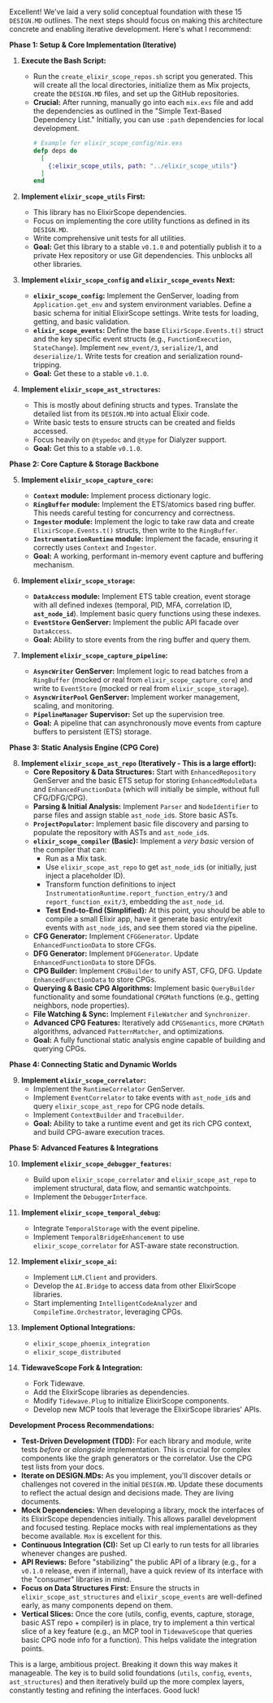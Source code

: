 Excellent! We've laid a very solid conceptual foundation with these 15 `DESIGN.MD` outlines. The next steps should focus on making this architecture concrete and enabling iterative development. Here's what I recommend:

**Phase 1: Setup & Core Implementation (Iterative)**

1.  **Execute the Bash Script:**
    *   Run the `create_elixir_scope_repos.sh` script you generated. This will create all the local directories, initialize them as Mix projects, create the `DESIGN.MD` files, and set up the GitHub repositories.
    *   **Crucial:** After running, manually go into each `mix.exs` file and add the dependencies as outlined in the "Simple Text-Based Dependency List." Initially, you can use `:path` dependencies for local development.
        ```elixir
        # Example for elixir_scope_config/mix.exs
        defp deps do
          [
            {:elixir_scope_utils, path: "../elixir_scope_utils"}
          ]
        end
        ```

2.  **Implement `elixir_scope_utils` First:**
    *   This library has no ElixirScope dependencies.
    *   Focus on implementing the core utility functions as defined in its `DESIGN.MD`.
    *   Write comprehensive unit tests for all utilities.
    *   **Goal:** Get this library to a stable `v0.1.0` and potentially publish it to a private Hex repository or use Git dependencies. This unblocks all other libraries.

3.  **Implement `elixir_scope_config` and `elixir_scope_events` Next:**
    *   **`elixir_scope_config`:** Implement the GenServer, loading from `Application.get_env` and system environment variables. Define a basic schema for initial ElixirScope settings. Write tests for loading, getting, and basic validation.
    *   **`elixir_scope_events`:** Define the base `ElixirScope.Events.t()` struct and the key specific event structs (e.g., `FunctionExecution`, `StateChange`). Implement `new_event/3`, `serialize/1`, and `deserialize/1`. Write tests for creation and serialization round-tripping.
    *   **Goal:** Get these to a stable `v0.1.0`.

4.  **Implement `elixir_scope_ast_structures`:**
    *   This is mostly about defining structs and types. Translate the detailed list from its `DESIGN.MD` into actual Elixir code.
    *   Write basic tests to ensure structs can be created and fields accessed.
    *   Focus heavily on `@typedoc` and `@type` for Dialyzer support.
    *   **Goal:** Get this to a stable `v0.1.0`.

**Phase 2: Core Capture & Storage Backbone**

5.  **Implement `elixir_scope_capture_core`:**
    *   **`Context` module:** Implement process dictionary logic.
    *   **`RingBuffer` module:** Implement the ETS/atomics based ring buffer. This needs careful testing for concurrency and correctness.
    *   **`Ingestor` module:** Implement the logic to take raw data and create `ElixirScope.Events.t()` structs, then write to the `RingBuffer`.
    *   **`InstrumentationRuntime` module:** Implement the facade, ensuring it correctly uses `Context` and `Ingestor`.
    *   **Goal:** A working, performant in-memory event capture and buffering mechanism.

6.  **Implement `elixir_scope_storage`:**
    *   **`DataAccess` module:** Implement ETS table creation, event storage with all defined indexes (temporal, PID, MFA, correlation ID, **`ast_node_id`**). Implement basic query functions using these indexes.
    *   **`EventStore` GenServer:** Implement the public API facade over `DataAccess`.
    *   **Goal:** Ability to store events from the ring buffer and query them.

7.  **Implement `elixir_scope_capture_pipeline`:**
    *   **`AsyncWriter` GenServer:** Implement logic to read batches from a `RingBuffer` (mocked or real from `elixir_scope_capture_core`) and write to `EventStore` (mocked or real from `elixir_scope_storage`).
    *   **`AsyncWriterPool` GenServer:** Implement worker management, scaling, and monitoring.
    *   **`PipelineManager` Supervisor:** Set up the supervision tree.
    *   **Goal:** A pipeline that can asynchronously move events from capture buffers to persistent (ETS) storage.

**Phase 3: Static Analysis Engine (CPG Core)**

8.  **Implement `elixir_scope_ast_repo` (Iteratively - This is a large effort):**
    *   **Core Repository & Data Structures:** Start with `EnhancedRepository` GenServer and the basic ETS setup for storing `EnhancedModuleData` and `EnhancedFunctionData` (which will initially be simple, without full CFG/DFG/CPG).
    *   **Parsing & Initial Analysis:** Implement `Parser` and `NodeIdentifier` to parse files and assign stable `ast_node_id`s. Store basic ASTs.
    *   **`ProjectPopulator`:** Implement basic file discovery and parsing to populate the repository with ASTs and `ast_node_id`s.
    *   **`elixir_scope_compiler` (Basic):** Implement a *very basic* version of the compiler that can:
        *   Run as a Mix task.
        *   Use `elixir_scope_ast_repo` to get `ast_node_id`s (or initially, just inject a placeholder ID).
        *   Transform function definitions to inject `InstrumentationRuntime.report_function_entry/3` and `report_function_exit/3`, embedding the `ast_node_id`.
        *   **Test End-to-End (Simplified):** At this point, you should be able to compile a small Elixir app, have it generate basic entry/exit events with `ast_node_id`s, and see them stored via the pipeline.
    *   **CFG Generator:** Implement `CFGGenerator`. Update `EnhancedFunctionData` to store CFGs.
    *   **DFG Generator:** Implement `DFGGenerator`. Update `EnhancedFunctionData` to store DFGs.
    *   **CPG Builder:** Implement `CPGBuilder` to unify AST, CFG, DFG. Update `EnhancedFunctionData` to store CPGs.
    *   **Querying & Basic CPG Algorithms:** Implement basic `QueryBuilder` functionality and some foundational `CPGMath` functions (e.g., getting neighbors, node properties).
    *   **File Watching & Sync:** Implement `FileWatcher` and `Synchronizer`.
    *   **Advanced CPG Features:** Iteratively add `CPGSemantics`, more `CPGMath` algorithms, advanced `PatternMatcher`, and optimizations.
    *   **Goal:** A fully functional static analysis engine capable of building and querying CPGs.

**Phase 4: Connecting Static and Dynamic Worlds**

9.  **Implement `elixir_scope_correlator`:**
    *   Implement the `RuntimeCorrelator` GenServer.
    *   Implement `EventCorrelator` to take events with `ast_node_id`s and query `elixir_scope_ast_repo` for CPG node details.
    *   Implement `ContextBuilder` and `TraceBuilder`.
    *   **Goal:** Ability to take a runtime event and get its rich CPG context, and build CPG-aware execution traces.

**Phase 5: Advanced Features & Integrations**

10. **Implement `elixir_scope_debugger_features`:**
    *   Build upon `elixir_scope_correlator` and `elixir_scope_ast_repo` to implement structural, data flow, and semantic watchpoints.
    *   Implement the `DebuggerInterface`.

11. **Implement `elixir_scope_temporal_debug`:**
    *   Integrate `TemporalStorage` with the event pipeline.
    *   Implement `TemporalBridgeEnhancement` to use `elixir_scope_correlator` for AST-aware state reconstruction.

12. **Implement `elixir_scope_ai`:**
    *   Implement `LLM.Client` and providers.
    *   Develop the `AI.Bridge` to access data from other ElixirScope libraries.
    *   Start implementing `IntelligentCodeAnalyzer` and `CompileTime.Orchestrator`, leveraging CPGs.

13. **Implement Optional Integrations:**
    *   `elixir_scope_phoenix_integration`
    *   `elixir_scope_distributed`

14. **TidewaveScope Fork & Integration:**
    *   Fork Tidewave.
    *   Add the ElixirScope libraries as dependencies.
    *   Modify `Tidewave.Plug` to initialize ElixirScope components.
    *   Develop new MCP tools that leverage the ElixirScope libraries' APIs.

**Development Process Recommendations:**

*   **Test-Driven Development (TDD):** For each library and module, write tests *before* or *alongside* implementation. This is crucial for complex components like the graph generators or the correlator. Use the CPG test lists from your docs.
*   **Iterate on DESIGN.MDs:** As you implement, you'll discover details or challenges not covered in the initial `DESIGN.MD`. Update these documents to reflect the actual design and decisions made. They are living documents.
*   **Mock Dependencies:** When developing a library, mock the interfaces of its ElixirScope dependencies initially. This allows parallel development and focused testing. Replace mocks with real implementations as they become available. `Mox` is excellent for this.
*   **Continuous Integration (CI):** Set up CI early to run tests for all libraries whenever changes are pushed.
*   **API Reviews:** Before "stabilizing" the public API of a library (e.g., for a `v0.1.0` release, even if internal), have a quick review of its interface with the "consumer" libraries in mind.
*   **Focus on Data Structures First:** Ensure the structs in `elixir_scope_ast_structures` and `elixir_scope_events` are well-defined early, as many components depend on them.
*   **Vertical Slices:** Once the core (utils, config, events, capture, storage, basic AST repo + compiler) is in place, try to implement a thin vertical slice of a key feature (e.g., an MCP tool in `TidewaveScope` that queries basic CPG node info for a function). This helps validate the integration points.

This is a large, ambitious project. Breaking it down this way makes it manageable. The key is to build solid foundations (`utils`, `config`, `events`, `ast_structures`) and then iteratively build up the more complex layers, constantly testing and refining the interfaces. Good luck!
